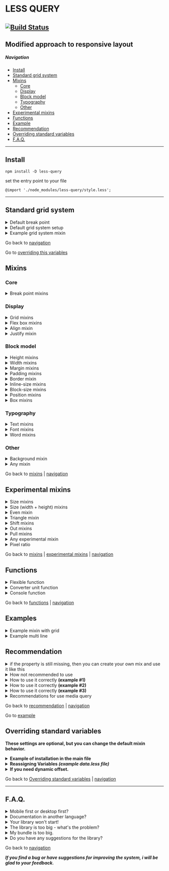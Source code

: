 # LESS QUERY
[![Build Status](https://travis-ci.com/dasx10/less-query.svg?branch=master)](https://travis-ci.com/dasx10/less-query)
----
**Modified approach to responsive layout**
----

##### Navigation
<nav id="navigation">
	<ul>
		<li>
			<a href="#install">Install</a>
		</li>
		<li>
			<a href="#standard-grid-system">Standard grid system</a>
		</li>
		<li>
			<a href="#mixins">Mixins</a>
			<ul>
				<li>
					<a href="#core">Core</a>
				</li>
				<li>
					<a href="#display">Display</a>
				</li>
				<li>
					<a href="#block-model">Block model</a>
				</li>
				<li>
					<a href="#typography">Typography</a>
				</li>
				<li>
					<a href="#other">Other</a>
				</li>
			</ul>
		</li>
		<li>
			<a href="#experimental-mixins">Experimental mixins</a>
		</li>
		<li>
			<a href="#functions">Functions</a>
		</li>
		<li>
			<a href="#examples">Example</a>
		</li>
		<li>
			<a href="#recommendation">Recommendation</a>
		</li>
		<li>
			<a href="#overriding-standard-variables">Overriding standard variables</a>
		</li>
		<li>
			<a href="#faq">F.A.Q.</a>
		</li>
	</ul>
</nav>

---
## Install
```
npm install -D less-query
```

set the entry point to your file

```
@import './node_modules/less-query/style.less';
```

---


## Standard grid system

<details id="grid-system-mixin">
	<summary>
		Default break point
	</summary>
	<table>
		<thead>
			<tr>
				<th>name</th>
				<th>width</th>
				<th>description</th>
			</tr>
		</thead>
		<tbody>
			<tr>
				<td>xt</td>
				<td>320px</td>
				<td>extra tiny</td>
			</tr>
			<tr>
				<td>ti</td>
				<td>430px</td>
				<td>tiny</td>
			</tr>
			<tr>
				<td>xs</td>
				<td>540px</td>
				<td>extra small</td>
			</tr>
			<tr>
				<td>sm</td>
				<td>720px</td>
				<td>small</td>
			</tr>
			<tr>
				<td>md</td>
				<td>960px</td>
				<td>medium</td>
			</tr>
			<tr>
				<td>lg</td>
				<td>1140px</td>
				<td>large</td>
			</tr>
			<tr>
				<td>xl</td>
				<td>1320px</td>
				<td>extra large</td>
			</tr>
			<tr>
				<td>hu</td>
				<td>1530px</td>
				<td>huge</td>
			</tr>
			<tr>
				<td>xh</td>
				<td>1680px</td>
				<td>extra huge</td>
			</tr>
		</tbody>
	</table>
</details>

<details id="grid-system-mixin">
	<summary>
		Default grid system setup
	</summary>
	<table>
		<thead>
			<tr>
				<th>name</th>
				<th>params</th>
				<th>description</th>
			</tr>
		</thead>
		<tbody>
			<tr>
				<td>columns count</td>
				<td>12</td>
				<td>number of columns in a column</td>
			</tr>
			<tr>
				<td>
					<a href="#offsets-a">offset</a>
				</td>
				<td>2em</td>
				<td>Column indents</td>
			</tr>
			<tr>
				<td>container</td>
				<td>1680px</td>
				<td>Standard container width</td>
			</tr>
		</tbody>
	</table>
</details>

<details id="example-grid-system-mixin">
	<summary>Example grid system mixin</summary>

	// input
	.grid{
		.row;
		&__col{
			.col(12, sm, 6, md, 4, lg, 3);
		}
	}

	// output
	.grid {
		margin-left: -15px;
		margin-right: -15px;
		display: flex;
		flex-flow: row wrap;
	}

	.grid__col {
		word-wrap: break-word;
		box-sizing: border-box;
		margin-left: 15px;
		margin-right: 15px;
	}

	@media (max-width: 720px) {
		.grid__col {
			width: calc(100% - 30px);
		}
	}

	@media (min-width: 720px) and (max-width: 960px) {
		.grid__col {
			width: calc(50% - 30px);
		}
	}

	@media (min-width: 960px) and (max-width: 1140px) {
		.grid__col {
			width: calc(33.333333333333336% - 30px);
		}
	}

	@media (min-width: 1140px) {
		.grid__col {
			width: calc(25% - 30px);
		}
	}
</details>

<p>Go back to <a href="#navigation">navigation</a></p>
<p>Go to <a href="#overriding-standard-variables">overriding this variables</a></p>

## Mixins

### Core
<details id="grid-system-mixin">
	<summary>
		Break point mixins
	</summary>
	<table>
		<thead>
			<tr>
				<th>mixin</th>
				<th>input</th>
				<th>system</th>
				<th>description</th>
			</tr>
		</thead>
		<tbody>
			<tr>
				<td>.row</td>
				<td>keyword</td>
				<td>grid</td>
				<td>row for columns</td>
			</tr>
			<tr>
				<td>.col</td>
				<td>number</td>
				<td>grid</td>
				<td>column</td>
			</tr>
			<tr>
				<td>.col-count</td>
				<td>number</td>
				<td>false</td>
				<td>overrides the default column count</td>
			</tr>
			<tr>
				<td>.mq</td>
				<td>mixin</td>
				<td>grid</td>
				<td>media width builder</td>
			</tr>
			<tr>
				<td>.to</td>
				<td>mixin</td>
				<td>grid</td>
				<td>media max width only</td>
			</tr>
			<tr>
				<td>.from</td>
				<td>mixin</td>
				<td>grid</td>
				<td>media min width only</td>
			</tr>
			<tr>
				<td>.mqh</td>
				<td>mixin</td>
				<td>grid</td>
				<td>media height builder</td>
			</tr>
			<tr>
				<td>.container</td>
				<td>mixin</td>
				<td>false</td>
				<td>max size (container)</td>
			</tr>
			<tr>
				<td>.wrp</td>
				<td>mixin</td>
				<td>false</td>
				<td>padding max size (container)</td>
			</tr>
		</tbody>
	</table>
	<details id="example-grid-system-mixin">
	<summary>Example grid system mixin</summary>

	// input
	.grid{
		.row;
		&__col{
			.col(12, sm, 6, md, 4, lg, 3);
		}
	}

	// output
	.grid {
		margin-left: -15px;
		margin-right: -15px;
		display: flex;
		flex-flow: row wrap;
	}

	.grid__col {
		word-wrap: break-word;
		box-sizing: border-box;
		margin-left: 15px;
		margin-right: 15px;
	}

	@media (max-width: 720px) {
		.grid__col {
			width: calc(100% - 30px);
		}
	}

	@media (min-width: 720px) and (max-width: 960px) {
		.grid__col {
			width: calc(50% - 30px);
		}
	}

	@media (min-width: 960px) and (max-width: 1140px) {
		.grid__col {
			width: calc(33.333333333333336% - 30px);
		}
	}

	@media (min-width: 1140px) {
		.grid__col {
			width: calc(25% - 30px);
		}
	}
</details>
	<details id="grid-s-mix">
	<summary>Example .mq</summary>

	.mq(xs, { .p(1px); color:red }, 1200px, .m(2px));

	/*
		@media (min-width: 540px) and (max-width: 1200px) {
			.class-grid {
				padding: 1px;
				color: red;
			}
		}

		@media (min-width: 1200px) {
			.class-grid {
				margin: 2px;
			}
		}
	*/
</details>
<hr />

</details>


### Display
<details id="grid-mixin">
	<summary>
		Grid mixins
	</summary>
	<table>
		<thead>
	<tr>
		<th>mixin</th>
		<th>short</th>
		<th>
	<a href="#standard-grid-system">grid system</a>
</th>
		<th>multi line</th>
	</tr>
</thead>
		<tbody>
			<tr>
				<td>.grid-area</td>
				<td>.ga</td>
				<td>true</td>
				<td>false</td>
			</tr>
			<tr>
				<td>.grid-auto-column</td>
				<td>.gac</td>
				<td>true</td>
				<td>false</td>
			</tr>
			<tr>
				<td>.grid-auto-row</td>
				<td>.gar</td>
				<td>true</td>
				<td>false</td>
			</tr>
			<tr>
				<td>.grid-template</td>
				<td>.gt</td>
				<td>true</td>
				<td>false</td>
			</tr>
			<tr>
				<td>.grid-template-column</td>
				<td>.gtc</td>
				<td>true</td>
				<td>false</td>
			</tr>
			<tr>
				<td>.grid-template-row</td>
				<td>.gtr</td>
				<td>true</td>
				<td>false</td>
			</tr>
			<tr>
				<td>.grid-column</td>
				<td>.gc</td>
				<td>true</td>
				<td>false</td>
			</tr>
			<tr>
				<td>.grid-column-gap</td>
				<td>.gcg</td>
				<td>true</td>
				<td>false</td>
			</tr>
			<tr>
				<td>.grid-column-start</td>
				<td>.gcs</td>
				<td>true</td>
				<td>false</td>
			</tr>
			<tr>
				<td>.grid-column-end</td>
				<td>.gce</td>
				<td>true</td>
				<td>false</td>
			</tr>
			<tr>
				<td>.grid-row</td>
				<td>.gr</td>
				<td>true</td>
				<td>false</td>
			</tr>
			<tr>
				<td>.grid-row-gap</td>
				<td>.grg</td>
				<td>true</td>
				<td>false</td>
			</tr>
			<tr>
				<td>.grid-row-start</td>
				<td>.grs</td>
				<td>true</td>
				<td>false</td>
			</tr>
			<tr>
				<td>.grid-row-end</td>
				<td>.gre</td>
				<td>true</td>
				<td>false</td>
			</tr>
			<tr>
				<td>.grid-gap</td>
				<td>.gg</td>
				<td>true</td>
				<td>false</td>
			</tr>
		</tbody>
	</table>
</details>

<details id="flex-mixin">
	<summary>
		Flex box mixins
	</summary>
	<table>
		<thead>
	<tr>
		<th>mixin</th>
		<th>short</th>
		<th>
	<a href="#standard-grid-system">grid system</a>
</th>
		<th>multi line</th>
	</tr>
</thead>
		<tbody>
			<tr>
				<td>.flex</td>
				<td>.fx</td>
				<td>true</td>
				<td>false</td>
			</tr>
			<tr>
				<td>.flex-basis</td>
				<td>.fxb</td>
				<td>true</td>
				<td>false</td>
			</tr>
			<tr>
				<td>.flex-direction</td>
				<td>.fxd</td>
				<td>true</td>
				<td>false</td>
			</tr>
			<tr>
				<td>.flex-flow</td>
				<td>.fxf</td>
				<td>true</td>
				<td>false</td>
			</tr>
			<tr>
				<td>.flex-grow</td>
				<td>.fxg</td>
				<td>true</td>
				<td>false</td>
			</tr>
			<tr>
				<td>.flex-shrink</td>
				<td>.fxs</td>
				<td>true</td>
				<td>false</td>
			</tr>
			<tr>
				<td>.flex-wrap</td>
				<td>.fxw</td>
				<td>true</td>
				<td>false</td>
			</tr>
		</tbody>
	</table>
</details>


<details id="align-mixin">
	<summary>
		Align mixin
	</summary>
	<table>
		<thead>
	<tr>
		<th>mixin</th>
		<th>short</th>
		<th>
	<a href="#standard-grid-system">grid system</a>
</th>
		<th>multi line</th>
	</tr>
</thead>
		<tbody>
			<tr>
				<td>.align-content</td>
				<td>.ac</td>
				<td>true</td>
				<td>false</td>
			</tr>
			<tr>
				<td>.align-items</td>
				<td>.ai</td>
				<td>true</td>
				<td>false</td>
			</tr>
			<tr>
				<td>.align-self</td>
				<td>.as</td>
				<td>true</td>
				<td>false</td>
			</tr>
		</tbody>
	</table>
</details>

<details id="justify-mixin">
	<summary>
		Justify mixin
	</summary>
	<table>
		<thead>
	<tr>
		<th>mixin</th>
		<th>short</th>
		<th>
	<a href="#standard-grid-system">grid system</a>
</th>
		<th>multi line</th>
	</tr>
</thead>
		<tbody>
			<tr>
				<td>.justify-content</td>
				<td>.jc</td>
				<td>true</td>
				<td>false</td>
			</tr>
			<tr>
				<td>.justify-items</td>
				<td>.ji</td>
				<td>true</td>
				<td>false</td>
			</tr>
			<tr>
				<td>.justify-self</td>
				<td>.js</td>
				<td>true</td>
				<td>false</td>
			</tr>
		</tbody>
	</table>
</details>


### Block model
<details id="height-mixin">
	<summary>
		Height mixins
	</summary>
	<table>
		<thead>
	<tr>
		<th>mixin</th>
		<th>short</th>
		<th>
	<a href="#standard-grid-system">grid system</a>
</th>
		<th>multi line</th>
	</tr>
</thead>
		<tbody>
			<tr>
				<td>.height</td>
				<td>.h</td>
				<td>true</td>
				<td>false</td>
			</tr>
			<tr>
				<td>.min-height</td>
				<td>.mih</td>
				<td>true</td>
				<td>false</td>
			</tr>
			<tr>
				<td>.max-height</td>
				<td>.mh</td>
				<td>true</td>
				<td>false</td>
			</tr>
			<tr>
				<td>.minmax-height</td>
				<td>.mmh</td>
				<td>true</td>
				<td>true</td>
			</tr>
		</tbody>
	</table>
</details>

<details id="width-mixin">
	<summary>
		Width mixins
	</summary>
	<table>
		<thead>
	<tr>
		<th>mixin</th>
		<th>short</th>
		<th>
	<a href="#standard-grid-system">grid system</a>
</th>
		<th>multi line</th>
	</tr>
</thead>
		<tbody>
			<tr>
				<td>.width</td>
				<td>.w</td>
				<td>true</td>
				<td>false</td>
			</tr>
			<tr>
				<td>.min-width</td>
				<td>.miw</td>
				<td>true</td>
				<td>false</td>
			</tr>
			<tr>
				<td>.max-width</td>
				<td>.mw</td>
				<td>true</td>
				<td>false</td>
			</tr>
			<tr>
				<td>.minmax-width</td>
				<td>.mmw</td>
				<td>true</td>
				<td>true</td>
			</tr>
		</tbody>
	</table>
</details>

<details id="margin-mixin">
	<summary>
		Margin mixins
	</summary>
	<table>
		<thead>
	<tr>
		<th>mixin</th>
		<th>short</th>
		<th>
	<a href="#standard-grid-system">grid system</a>
</th>
		<th>multi line</th>
	</tr>
</thead>
		<tbody>
			<tr>
				<td>.margin</td>
				<td>.m</td>
				<td>true</td>
				<td>false</td>
			</tr>
			<tr>
				<td>.margin-top</td>
				<td>.mt</td>
				<td>true</td>
				<td>false</td>
			</tr>
			<tr>
				<td>.margin-right</td>
				<td>.mr</td>
				<td>true</td>
				<td>false</td>
			</tr>
			<tr>
				<td>.margin-bottom</td>
				<td>.mb</td>
				<td>true</td>
				<td>false</td>
			</tr>
			<tr>
				<td>.margin-left</td>
				<td>.ml</td>
				<td>true</td>
				<td>false</td>
			</tr>
			<tr>
				<td>.margin-y</td>
				<td>.my</td>
				<td>true</td>
				<td>true</td>
			</tr>
			<tr>
				<td>.margin-x</td>
				<td>.mx</td>
				<td>true</td>
				<td>true</td>
			</tr>
			<tr>
				<td>.margin-y-right</td>
				<td>.myr</td>
				<td>true</td>
				<td>true</td>
			</tr>
			<tr>
				<td>.margin-y-left</td>
				<td>.myl</td>
				<td>true</td>
				<td>true</td>
			</tr>
			<tr>
				<td>.margin-top-x</td>
				<td>.mxt</td>
				<td>true</td>
				<td>true</td>
			</tr>
			<tr>
				<td>.margin-bottom-x</td>
				<td>.mxb</td>
				<td>true</td>
				<td>true</td>
			</tr>
			<tr>
				<td>.margin-inline</td>
				<td>.m-il</td>
				<td>true</td>
				<td>false</td>
			</tr>
			<tr>
				<td>.margin-inline-start</td>
				<td>.m-ils</td>
				<td>true</td>
				<td>false</td>
			</tr>
			<tr>
				<td>.margin-inline-end</td>
				<td>.m-ile</td>
				<td>true</td>
				<td>false</td>
			</tr>
			<tr>
				<td>.margin-block</td>
				<td>.m-bl</td>
				<td>true</td>
				<td>false</td>
			</tr>
			<tr>
				<td>.margin-block-start</td>
				<td>.m-bls</td>
				<td>true</td>
				<td>false</td>
			</tr>
			<tr>
				<td>.margin-block-end</td>
				<td>.m-ble</td>
				<td>true</td>
				<td>false</td>
			</tr>
		</tbody>
	</table>
	<details>
	<summary>Example margin mixins</summary>

	.m(1rem 2rem);  // margin: 1rem 2rem;
	.mt(10px); 		// margin-top: 10px;
	.mb(10px); 		// margin-bottom: 10px;
	.ml(10px); 		// margin-left: 10px;
	.mr(10px); 		// margin-right: 10px;

	.my(5px); 		// margin-top: 5px; margin-bottom: 5px;
	.mx(5px); 		// margin-right: 5px; margin-left: 5px;
</details>
<hr />

</details>

<details id="padding-mixin">
	<summary>
		Padding mixins
	</summary>
	<table>
		<thead>
	<tr>
		<th>mixin</th>
		<th>short</th>
		<th>
	<a href="#standard-grid-system">grid system</a>
</th>
		<th>multi line</th>
	</tr>
</thead>
		<tbody>
			<tr>
				<td>.padding</td>
				<td>.p</td>
				<td>true</td>
				<td>false</td>
			</tr>
			<tr>
				<td>.padding-top</td>
				<td>.pt</td>
				<td>true</td>
				<td>false</td>
			</tr>
			<tr>
				<td>.padding-right</td>
				<td>.pr</td>
				<td>true</td>
				<td>false</td>
			</tr>
			<tr>
				<td>.padding-bottom</td>
				<td>.pb</td>
				<td>true</td>
				<td>false</td>
			</tr>
			<tr>
				<td>.padding-left</td>
				<td>.pl</td>
				<td>true</td>
				<td>false</td>
			</tr>
			<tr>
				<td>.padding-y</td>
				<td>.py</td>
				<td>true</td>
				<td>true</td>
			</tr>
			<tr>
				<td>.padding-x</td>
				<td>.px</td>
				<td>true</td>
				<td>true</td>
			</tr>
			<tr>
				<td>.padding-y-right</td>
				<td>.pyr</td>
				<td>true</td>
				<td>true</td>
			</tr>
			<tr>
				<td>.padding-y-left</td>
				<td>.pyl</td>
				<td>true</td>
				<td>true</td>
			</tr>
			<tr>
				<td>.padding-top-x</td>
				<td>.pxt</td>
				<td>true</td>
				<td>true</td>
			</tr>
			<tr>
				<td>.padding-bottom-x</td>
				<td>.pxb</td>
				<td>true</td>
				<td>true</td>
			</tr>
			<tr>
				<td>.padding-inline</td>
				<td>.p-il</td>
				<td>true</td>
				<td>false</td>
			</tr>
			<tr>
				<td>.padding-inline-start</td>
				<td>.p-ils</td>
				<td>true</td>
				<td>false</td>
			</tr>
			<tr>
				<td>.padding-inline-end</td>
				<td>.p-ile</td>
				<td>true</td>
				<td>false</td>
			</tr>
			<tr>
				<td>.padding-block</td>
				<td>.p-bl</td>
				<td>true</td>
				<td>false</td>
			</tr>
			<tr>
				<td>.padding-block-start</td>
				<td>.p-bls</td>
				<td>true</td>
				<td>false</td>
			</tr>
			<tr>
				<td>.padding-block-end</td>
				<td>.p-ble</td>
				<td>true</td>
				<td>false</td>
			</tr>
		</tbody>
	</table>
	<details>
	<summary>Example padding mixins</summary>

	.p(1rem 2rem);  // padding: 1rem 2rem;
	.pt(10px); 		// padding-top: 10px;
	.pb(10px); 		// padding-bottom: 10px;
	.pl(10px); 		// padding-left: 10px;
	.pr(10px); 		// padding-right: 10px;

	.py(5px); 		// padding-top: 5px; padding-bottom: 5px;
	.px(5px); 		// padding-right: 5px; padding-left: 5px;
</details>
<hr />

</details>

<details id="border-mixin">
	<summary>
		Border mixin
	</summary>
	<table>
		<thead>
	<tr>
		<th>mixin</th>
		<th>short</th>
		<th>
	<a href="#standard-grid-system">grid system</a>
</th>
		<th>multi line</th>
	</tr>
</thead>
		<tbody>
			<tr>
				<td>.border</td>
				<td>.bd</td>
				<td>true</td>
				<td>false</td>
			</tr>
			<tr>
				<td>.border-style</td>
				<td>.bds</td>
				<td>true</td>
				<td>false</td>
			</tr>
			<tr>
				<td>.border-color</td>
				<td>.bdc</td>
				<td>true</td>
				<td>false</td>
			</tr>
			<tr>
				<td>.border-radius</td>
				<td>.bd-rs</td>
				<td>true</td>
				<td>false</td>
			</tr>
		</tbody>
	</table>
</details>

<details id="inline-size-mixin">
	<summary>
		Inline-size mixins
	</summary>
	<table>
		<thead>
	<tr>
		<th>mixin</th>
		<th>short</th>
		<th>
	<a href="#standard-grid-system">grid system</a>
</th>
		<th>multi line</th>
	</tr>
</thead>
		<tbody>
			<tr>
				<td>.inline-size</td>
				<td>.il-sz</td>
				<td>true</td>
				<td>false</td>
			</tr>
			<tr>
				<td>.min-inline-size</td>
				<td>.miil-sz</td>
				<td>true</td>
				<td>false</td>
			</tr>
			<tr>
				<td>.max-inline-size</td>
				<td>.mil-sz</td>
				<td>true</td>
				<td>false</td>
			</tr>
			<tr>
				<td>.minmax-inline-size</td>
				<td>.mmil-sz</td>
				<td>true</td>
				<td>true</td>
			</tr>
		</tbody>
	</table>
</details>

<details id="block-size-mixin">
	<summary>
		Block-size mixins
	</summary>
	<table>
		<thead>
	<tr>
		<th>mixin</th>
		<th>short</th>
		<th>
	<a href="#standard-grid-system">grid system</a>
</th>
		<th>multi line</th>
	</tr>
</thead>
		<tbody>
			<tr>
				<td>.block-size</td>
				<td>.bl-sz</td>
				<td>true</td>
				<td>false</td>
			</tr>
			<tr>
				<td>.min-block-size</td>
				<td>.mibl-sz</td>
				<td>true</td>
				<td>false</td>
			</tr>
			<tr>
				<td>.max-block-size</td>
				<td>.mbl-sz</td>
				<td>true</td>
				<td>false</td>
			</tr>
			<tr>
				<td>.minmax-block-size</td>
				<td>.mmbl-sz</td>
				<td>true</td>
				<td>true</td>
			</tr>
		</tbody>
	</table>
</details>

<details id="position-mixin">
	<summary>
		Position mixins
	</summary>
	<table>
		<thead>
	<tr>
		<th>mixin</th>
		<th>short</th>
		<th>
	<a href="#standard-grid-system">grid system</a>
</th>
		<th>multi line</th>
	</tr>
</thead>
		<tbody>
			<tr>
				<td>.a</td>
				<td>.a</td>
				<td>true</td>
				<td>true</td>
				<td>All position</td>
			</tr>
			<tr>
				<td>.top</td>
				<td>.t</td>
				<td>true</td>
				<td>false</td>
				<td></td>
			</tr>
			<tr>
				<td>.right</td>
				<td>.r</td>
				<td>true</td>
				<td>false</td>
				<td></td>
			</tr>
			<tr>
				<td>.bottom</td>
				<td>.b</td>
				<td>true</td>
				<td>false</td>
				<td></td>
			</tr>
			<tr>
				<td>.left</td>
				<td>.l</td>
				<td>true</td>
				<td>false</td>
				<td></td>
			</tr>
			<tr>
				<td>.y</td>
				<td>.y</td>
				<td>true</td>
				<td>true</td>
				<td>top + bottom</td>
			</tr>
			<tr>
				<td>.x</td>
				<td>.x</td>
				<td>true</td>
				<td>true</td>
				<td>right + left</td>
			</tr>
			<tr>
				<td>.inset</td>
				<td>.is</td>
				<td>true</td>
				<td>false</td>
				<td></td>
			</tr>
			<tr>
				<td>.inset-block</td>
				<td>.isbl</td>
				<td>true</td>
				<td>false</td>
				<td></td>
			</tr>			<tr>
				<td>.inset-block-start</td>
				<td>.isbls</td>
				<td>true</td>
				<td>false</td>
				<td></td>
			</tr>			<tr>
				<td>.inset-block-end</td>
				<td>.isble</td>
				<td>true</td>
				<td>false</td>
				<td></td>
			</tr>
			<tr>
				<td>.inset-inline</td>
				<td>.isil</td>
				<td>true</td>
				<td>false</td>
				<td></td>
			</tr>			<tr>
				<td>.inset-inline-start</td>
				<td>.isils</td>
				<td>true</td>
				<td>false</td>
				<td></td>
			</tr>			<tr>
				<td>.inset-inline-end</td>
				<td>.isile</td>
				<td>true</td>
				<td>false</td>
				<td></td>
			</tr>
		</tbody>
	</table>
</details>

<details id="box-mixin">
	<summary>
		Box mixins
	</summary>
	<table>
		<thead>
	<tr>
		<th>mixin</th>
		<th>short</th>
		<th>
	<a href="#standard-grid-system">grid system</a>
</th>
		<th>multi line</th>
	</tr>
</thead>
		<tbody>
			<tr>
				<td>.box-shadow</td>
				<td>.bsh</td>
				<td>true</td>
				<td>false</td>
			</tr>
			<tr>
				<td>.box-sizing</td>
				<td>.bz</td>
				<td>true</td>
				<td>false</td>
			</tr>
		</tbody>
	</table>
</details>


### Typography
<details id="text-mixin">
	<summary>
		Text mixins
	</summary>
	<table>
		<thead>
	<tr>
		<th>mixin</th>
		<th>short</th>
		<th>
	<a href="#standard-grid-system">grid system</a>
</th>
		<th>multi line</th>
	</tr>
</thead>
		<tbody>
			<tr>
				<td>.text-align</td>
				<td>.ta</td>
				<td>true</td>
				<td>false</td>
			</tr>
			<tr>
				<td>.text-decoration</td>
				<td>.td</td>
				<td>true</td>
				<td>false</td>
			</tr>
			<tr>
				<td>.text-indent</td>
				<td>.ti</td>
				<td>true</td>
				<td>false</td>
			</tr>
			<tr>
				<td>.text-shadow</td>
				<td>.ts</td>
				<td>true</td>
				<td>false</td>
			</tr>
			<tr>
				<td>.text-transform</td>
				<td>.tt</td>
				<td>true</td>
				<td>false</td>
			</tr>
			<tr>
				<td>.text-overflow</td>
				<td>.tv</td>
				<td>true</td>
				<td>false</td>
			</tr>
		</tbody>
	</table>
</details>

<details id="font-mixin">
	<summary>
		Font mixins
	</summary>
	<table>
		<thead>
	<tr>
		<th>mixin</th>
		<th>short</th>
		<th>
	<a href="#standard-grid-system">grid system</a>
</th>
		<th>multi line</th>
	</tr>
</thead>
		<tbody>
			<tr>
				<td>.font</td>
				<td>.f</td>
				<td>true</td>
				<td>false</td>
			</tr>
			<tr>
				<td>.font-style</td>
				<td>.fs</td>
				<td>true</td>
				<td>false</td>
			</tr>
			<tr>
				<td>.font-size</td>
				<td>.fz</td>
				<td>true</td>
				<td>false</td>
			</tr>
			<tr>
				<td>.font-weight</td>
				<td>.f</td>
				<td>true</td>
				<td>false</td>
			</tr>
			<tr>
				<td>.font-family</td>
				<td>.ff</td>
				<td>true</td>
				<td>false</td>
			</tr>
		</tbody>
	</table>
</details>

<details id="word-mixin">
	<summary>
		Word mixins
	</summary>
	<table>
		<thead>
	<tr>
		<th>mixin</th>
		<th>short</th>
		<th>
	<a href="#standard-grid-system">grid system</a>
</th>
		<th>multi line</th>
	</tr>
</thead>
		<tbody>
			<tr>
				<td>.word-break</td>
				<td>.wb</td>
				<td>true</td>
				<td>false</td>
			</tr>
			<tr>
				<td>.word-spacing</td>
				<td>.ws</td>
				<td>true</td>
				<td>false</td>
			</tr>
			<tr>
				<td>.word-wrap</td>
				<td>.ww</td>
				<td>true</td>
				<td>false</td>
			</tr>
		</tbody>
	</table>
</details>


### Other
<details id="background-mixin">
	<summary>
		Background mixin
	</summary>
	<table>
		<thead>
	<tr>
		<th>mixin</th>
		<th>short</th>
		<th>
	<a href="#standard-grid-system">grid system</a>
</th>
		<th>multi line</th>
	</tr>
</thead>
		<tbody>
			<tr>
				<td>.background</td>
				<td>.bg</td>
				<td>true</td>
				<td>false</td>
			</tr>
			<tr>
				<td>.background-attachment</td>
				<td>.bga</td>
				<td>true</td>
				<td>false</td>
			</tr>
			<tr>
				<td>.background-clip</td>
				<td>.bgcl</td>
				<td>true</td>
				<td>false</td>
			</tr>
			<tr>
				<td>.background-color</td>
				<td>.bgc</td>
				<td>true</td>
				<td>false</td>
			</tr>
			<tr>
				<td>.background-image</td>
				<td>.bgi</td>
				<td>true</td>
				<td>false</td>
			</tr>
			<tr>
				<td>.background-origin</td>
				<td>.bgo</td>
				<td>true</td>
				<td>false</td>
			</tr>
			<tr>
				<td>.background-position</td>
				<td>.bgp</td>
				<td>true</td>
				<td>false</td>
			</tr>
			<tr>
				<td>.background-repeat</td>
				<td>.bgr</td>
				<td>true</td>
				<td>false</td>
			</tr>
			<tr>
				<td>.background-size</td>
				<td>.bgz</td>
				<td>true</td>
				<td>false</td>
			</tr>
		</tbody>
	</table>
</details>

<details id="any-mixin">
	<summary>
		Any mixin
	</summary>
	<table>
		<thead>
	<tr>
		<th>mixin</th>
		<th>short</th>
		<th>
	<a href="#standard-grid-system">grid system</a>
</th>
		<th>multi line</th>
	</tr>
</thead>
		<tbody>
			<tr>
				<td>.line-height</td>
				<td>.lh</td>
				<td>true</td>
				<td>false</td>
			</tr>
			<tr>
				<td>.order</td>
				<td>.od</td>
				<td>true</td>
				<td>false</td>
			</tr>
			<tr>
				<td>.letter-spacing</td>
				<td>.ls</td>
				<td>true</td>
				<td>false</td>
			</tr>
			<tr>
				<td>.display</td>
				<td>.d</td>
				<td>true</td>
				<td>false</td>
			</tr>
			<tr>
				<td>.resize</td>
				<td>.rz</td>
				<td>true</td>
				<td>false</td>
			</tr>
			<tr>
				<td>.position</td>
				<td>.pos</td>
				<td>true</td>
				<td>false</td>
			</tr>
			<tr>
				<td>.vertical-align</td>
				<td>.va</td>
				<td>true</td>
				<td>false</td>
			</tr>
			<tr>
				<td>.clip</td>
				<td>.cp</td>
				<td>true</td>
				<td>false</td>
			</tr>
		</tbody>
	</table>
</details>


Go back to <a href="#mixins">mixins</a> | <a href="#navigation">navigation</a>

## Experimental mixins

<details id="size-mixin">
	<summary title="height + width">
		Size mixins
	</summary>
	<p>block-size + inline-size</p>
	<table>
		<thead>
			<tr>
				<th>mixin</th>
				<th>short</th>
				<th>grid system</th>
				<th>multi line</th>
			</tr>
		</thead>
		<tbody>
			<tr>
				<td>.size</td>
				<td>.sz</td>
				<td>true</td>
				<td>true</td>
			</tr>
			<tr>
				<td>.min-size</td>
				<td>.misz</td>
				<td>true</td>
				<td>true</td>
			</tr>
			<tr>
				<td>.max-size</td>
				<td>.msz</td>
				<td>true</td>
				<td>true</td>
			</tr>
			<tr>
				<td>.minmax-size</td>
				<td>.mmsz</td>
				<td>true</td>
				<td>true</td>
			</tr>
		</tbody>
	</table>
</details>

<details id="box-mixin">
	<summary title="height + width">
		Size (width + height) mixins
	</summary>
	<p>Height + width</p>
	<table>
		<thead>
			<tr>
				<th>mixin</th>
				<th>short</th>
				<th>grid system</th>
				<th>multi line</th>
			</tr>
		</thead>
		<tbody>
			<tr>
				<td>.box</td>
				<td>.bx</td>
				<td>true</td>
				<td>true</td>
			</tr>
			<tr>
				<td>.min-box</td>
				<td>.mibx</td>
				<td>true</td>
				<td>true</td>
			</tr>
			<tr>
				<td>.max-box</td>
				<td>.mbx</td>
				<td>true</td>
				<td>true</td>
			</tr>
			<tr>
				<td>.minmax-box</td>
				<td>.mmbx</td>
				<td>true</td>
				<td>true</td>
			</tr>
		</tbody>
	</table>
</details>

<details id="even-mixin">
	<summary title="Align + justify">
		Even mixin
	</summary>
	<p>Align + justify</p>
	<table>
		<thead>
			<tr>
				<th>mixin</th>
				<th>short</th>
				<th>grid system</th>
				<th>multi line</th>
			</tr>
		</thead>
		<tbody>
			<tr>
				<td>.even-content</td>
				<td>.ec</td>
				<td>true</td>
				<td>true</td>
			</tr>
			<tr>
				<td>.even-items</td>
				<td>.ei</td>
				<td>true</td>
				<td>true</td>
			</tr>
			<tr>
				<td>.even-self</td>
				<td>.es</td>
				<td>true</td>
				<td>true</td>
			</tr>
		</tbody>
	</table>
</details>

<details id="triangle-mixin">
	<summary>
		Triangle mixin
	</summary>
	<table>
		<thead>
			<tr>
				<th>mixin</th>
				<th>input</th>
				<th>grid system</th>
				<th>Multi line</th>
			</tr>
		</thead>
		<tbody>
			<tr>
				<td>.triangle-t</td>
				<td>number</td>
				<td>false</td>
				<td>false</td>
			</tr>
			<tr>
				<td>.triangle-r</td>
				<td>number</td>
				<td>false</td>
				<td>false</td>
			</tr>
			<tr>
				<td>.triangle-b</td>
				<td>number</td>
				<td>false</td>
				<td>false</td>
			</tr>
			<tr>
				<td>.triangle-l</td>
				<td>number</td>
				<td>false</td>
				<td>false</td>
			</tr>
			<tr>
				<td>.triangle-rt</td>
				<td>number</td>
				<td>false</td>
				<td>false</td>
			</tr>
			<tr>
				<td>.triangle-rb</td>
				<td>number</td>
				<td>false</td>
				<td>false</td>
			</tr>
		</tbody>
	</table>
</details>

<details id="shift-mixin">
	<summary title="margin + padding">
		Shift mixins
	</summary>
	<p>margin + padding</p>
	<table>
		<thead>
			<tr>
				<th>mixin</th>
				<th>grid system</th>
				<th>multi line</th>
			</tr>
		</thead>
		<tbody>
			<tr>
				<td>.shift</td>
				<td>true</td>
				<td>false</td>
			</tr>
			<tr>
				<td>.shift-t</td>
				<td>true</td>
				<td>false</td>
			</tr>
			<tr>
				<td>.shift-r</td>
				<td>true</td>
				<td>false</td>
			</tr>
			<tr>
				<td>.shift-b</td>
				<td>true</td>
				<td>false</td>
			</tr>
			<tr>
				<td>.shift-l</td>
				<td>true</td>
				<td>false</td>
			</tr>
			<tr>
				<td>.shift-y</td>
				<td>true</td>
				<td>true</td>
			</tr>
			<tr>
				<td>.shift-x</td>
				<td>true</td>
				<td>true</td>
			</tr>
		</tbody>
	</table>
</details>

<details id="out-mixin">
	<summary title="-margin +padding">
		Out mixins
	</summary>
	<p>-margin +padding</p>
	<table>
		<thead>
			<tr>
				<th>mixin</th>
				<th>grid system</th>
				<th>multi line</th>
			</tr>
		</thead>
		<tbody>
			<tr>
				<td>.out</td>
				<td>true</td>
				<td>false</td>
			</tr>
			<tr>
				<td>.out-t</td>
				<td>true</td>
				<td>false</td>
			</tr>
			<tr>
				<td>.out-r</td>
				<td>true</td>
				<td>false</td>
			</tr>
			<tr>
				<td>.out-b</td>
				<td>true</td>
				<td>false</td>
			</tr>
			<tr>
				<td>.out-l</td>
				<td>true</td>
				<td>false</td>
			</tr>
			<tr>
				<td>.out-y</td>
				<td>true</td>
				<td>true</td>
			</tr>
			<tr>
				<td>.out-x</td>
				<td>true</td>
				<td>true</td>
			</tr>
		</tbody>
	</table>
</details>

<details id="pull-mixin">
	<summary title="-margin +padding">
		Pull mixins
	</summary>
	<p>-margin +padding</p>
	<table>
		<thead>
			<tr>
				<th>mixin</th>
				<th>grid system</th>
				<th>multi line</th>
			</tr>
		</thead>
		<tbody>
			<tr>
				<td>.pull</td>
				<td>true</td>
				<td>false</td>
			</tr>
			<tr>
				<td>.pull-t</td>
				<td>true</td>
				<td>false</td>
			</tr>
			<tr>
				<td>.pull-r</td>
				<td>true</td>
				<td>false</td>
			</tr>
			<tr>
				<td>.pull-b</td>
				<td>true</td>
				<td>false</td>
			</tr>
			<tr>
				<td>.pull-l</td>
				<td>true</td>
				<td>false</td>
			</tr>
			<tr>
				<td>.pull-y</td>
				<td>true</td>
				<td>true</td>
			</tr>
			<tr>
				<td>.pull-x</td>
				<td>true</td>
				<td>true</td>
			</tr>
		</tbody>
	</table>
</details>

<details>
	<summary>
		Any experimental mixin
	</summary>
	<table>
		<thead>
			<tr>
				<th>mixin</th>
				<th>grid system</th>
				<th>multi line</th>
				<th>description</th>
			</tr>
		</thead>
		<tbody>
			<tr>
				<td>.reset</td>
				<td>false</td>
				<td>false</td>
				<td>normalize</td>
			</tr>
			<tr>
				<td>.round</td>
				<td>false</td>
				<td>false</td>
				<td>border-radius: 50%;</td>
			</tr>
			<tr>
				<td>.circle</td>
				<td>false</td>
				<td>false</td>
				<td>circle</td>
			</tr>
		</tbody>
	</table>
</details>

<details id="pxrt">
	<summary>
		Pixel ratio
	</summary>
	<p>Mixin: .pxrt()</p>
	<p>Params: pixel ration (number) or mixin</p>

	.pxrt(
		1, { background-image:url('1.webp') },
		2, { background-image:url('2.webp') },
		3, { background-image:url('3.webp') }
	);
	// 1x upload only 1.webp
	// retina 2x upload only 2.webp
	// retina 3x upload only 3.webp
</details>



Go back to <a href="#mixins"> mixins</a> | <a href="#experimental-mixins">experimental mixins</a> | <a href="#navigation">navigation</a>

## Functions

<details id="flexible-function">
	<summary>
		Flexible function
	</summary>
	<table>
		<thead>
			<tr>
				<th>name</th>
				<th>first param *</th>
				<th>second param *</th>
				<th>next params</th>
				<th>description</th>
			</tr>
		</thead>
		<tbody>
			<tr>
				<td>fw</td>
				<td>min size</td>
				<td>max size</td>
				<td>min-width, max-width</td>
				<td>adapts to width</td>
			</tr>
			<tr>
				<td>fh</td>
				<td>min size</td>
				<td>max size</td>
				<td>min-height, max-height</td>
				<td>adapts to height</td>
			</tr>
			<tr>
				<td>fmin</td>
				<td>min size</td>
				<td>max size</td>
				<td>min-size, max-size</td>
				<td>adapts to min height or width desktop size</td>
			</tr>
			<tr>
				<td>fmax</td>
				<td>min size</td>
				<td>max size</td>
				<td>min-size, max-size</td>
				<td>adapts to max height or width desktop size</td>
			</tr>
			<tr>
				<td>fd</td>
				<td>min size</td>
				<td>max size</td>
				<td>min-width, min-height, max-width, max-height</td>
				<td>adapts to desktop size</td>
			</tr>
		</tbody>
	</table>
	<details>
	<summary>Example</summary>

	// flexible font
	.fz(fw(12px, 20px)); // -> font-size: calc(10.4px + 0.5vw);
</details>
	<details>
	<summary>
		Default params (next params)
	</summary>
	<table>
		<thead>
			<tr>
				<th>name</th>
				<th>value</th>
			</tr>
		</thead>
		<tbody>
			<tr>
				<td>min-height</td>
				<td>240px</td>
			</tr>
			<tr>
				<td>min-width</td>
				<td>320px</td>
			</tr>
			<tr>
				<td>max-height</td>
				<td>1080px</td>
			</tr>
			<tr>
				<td>max-width</td>
				<td>1920px</td>
			</tr>
			<tr>
				<td>min-size</td>
				<td>320px</td>
			</tr>
			<tr>
				<td>max-size</td>
				<td>1920px</td>
			</tr>
		</tbody>
	</table>
</details>
	<hr />
</details>
<details id="converter-function">
	<summary>
		Converter unit function
	</summary>
	<table>
		<thead>
			<tr>
				<th>name</th>
				<th>first param *</th>
				<th>second param</th>
				<th>description</th>
			</tr>
		</thead>
		<tbody>
			<tr>
				<td>toEm</td>
				<td>number params</td>
				<td>the default font-size of this block</td>
				<td>convert pixel to em (If the font-size is already set for the block. The second parameter is optional. Not applicable if the font-size in the block is set in ЕМ) (If you did not specify the parameter and the parameter was not found. The font value for root will be taken)</td>
			</tr>
			<tr>
				<td>toRem</td>
				<td>number params</td>
				<td>default :root or html font-size</td>
				<td>convert pixel to rem (unless you specify 2 parameter. The function will try to find it automatically. if the value cannot be found, the default value is 16px)</td>
			</tr>
			<tr>
				<td>toP</td>
				<td>px unit</td>
				<td>default width layout</td>
				<td>convert pixel to %</td>
			</tr>
			<tr>
				<td>toW</td>
				<td>px unit</td>
				<td>default width layout</td>
				<td>convert pixel to vw</td>
			</tr>
			<tr>
				<td>toH</td>
				<td>px unit</td>
				<td>default width layout</td>
				<td>convert pixel to vh</td>
			</tr>
			<tr>
				<td>toM</td>
				<td>px unit</td>
				<td>default width layout</td>
				<td>convert pixel to vmax</td>
			</tr>
			<tr>
				<td>toMi</td>
				<td>px unit</td>
				<td>default width layout</td>
				<td>convert pixel to vmin</td>
			</tr>
			<tr>
				<td>toPx</td>
				<td>any number unit</td>
				<td>default width layout</td>
				<td>convert unit to px</td>
			</tr>
		</tbody>
	</table>
	<details>
	<summary>
		Example
	</summary>

	toEm(16); 		   // 1em;
	toPx(10%, 1920px);  // 192px;
	toP(20px, 1920px); // 1.0416666666666665%;

	.pt(toEm(16)); 	   // padding-top: 1em;
</details>
	<hr />
</details>

<details id="console-function">
	<summary>
		Console function
	</summary>
	<table>
		<thead>
			<tr>
				<th>name</th>
				<th>input or type</th>
				<th>description</th>
			</tr>
		</thead>
		<tbody>
			<tr>
				<td>console-log</td>
				<td>varaiable | unit | params | string ...</td>
				<td>output from console</td>
			</tr>
			<tr>
				<td>console-dir</td>
				<td>varaiable | unit | params | string ...</td>
				<td>output from console full information</td>
			</tr>
			<tr>
				<td>console-error</td>
				<td>varaiable | unit | params | string ...</td>
				<td>output from console (red output)</td>
			</tr>
		</tbody>
	</table>
</details>


Go back to <a href="#functions">functions</a> | <a href="#navigation">navigation</a>

## Examples

<details>
	<summary>Example mixin with grid</summary>

	// input
	.class{
		.px(1px, xs, 2px, sm, 3px);
	}

	// output
	@media (min-width: 45em) {
		.class {
			padding-left: 3px;
			padding-right: 3px;
		}
	}

	@media (max-width: 33.75em) {
		.class {
			padding-left: 1px;
			padding-right: 1px;
		}
	}

	@media (min-width: 33.75em) and (max-width: 45em) {
		.class {
			padding-left: 2px;
			padding-right: 2px;
		}
	}
</details>

<details>
	<summary>Example multi line</summary>

	// input
	.shift {
		.mx(1px 2px);
		.my(10px 5px, sm, 8px);
	}

	// output
	.shift {
		margin-right: 1px;
		margin-left: 2px;
	}

	@media (min-width: 45em) {
		.shift {
			margin-top: 8px;
			margin-bottom: 8px;
		}
	}

	@media (max-width: 45em) {
		.shift {
			margin-top: 10px;
			margin-bottom: 5px;
		}
	}
</details>


## Recommendation

<details>
	<summary>if the property is still missing, then you can create your own mix and use it like this</summary>

	.myMix(@params){
		.c(lighten(@params));
		.bgc(darken(@params));
	}

	.mq(
		sm,     .myMix(darkred),
		1280px, .myMix(#000)
	);
</details>

<details>
	<summary>How not recommended to use</summary>

	.mq(
		{.px(xs, 10px, sm, 20px);},
		md,
		{.my(sm, 5px, md, 12px, lg, auto);}
	)
</details>

<details>
	<summary>How to use it correctly <strong>(example #1)</strong></summary>

	.px(xs, 10px, sm, 20px);
	.my(sm, 5px, md, 12px, lg, auto);
</details>

<details>
	<summary>How to use it correctly <strong>(example #2)</strong></summary>

	.mq(
		xs, .px(10px),
		sm, .px(20px)
	);

	.mq(
		sm, .my(5px),
		md, .my(12px),
		lg, .my(auto)
	);
</details>

<details>
	<summary>How to use it correctly <strong>(example #3)</strong></summary>

	.mq(
		xs, .px(10px),
		sm, {
			.px(20px);
			.my(12px);
		},
		md, .my(12px),
		lg, .my(auto)
	);
</details>

<details>
	<summary>Recommendations for use media query</summary>
	<p>We strongly recommend that your media mixin starts with a parameter and ends with a parameter.</p>
	<p>This does not mean that you are using it incorrectly. But this is a signal that you are most likely doing something wrong.</p>
	<p></p>
	<details>
		<summary>Example of correct use</summary>
		<pre>
			.mq(.p(5px), xs, .p(10px));
			.m(1rem, xs, 1.5rem);
		</pre>
	</details>
	<details>
		<summary>An example of a possibly incorrect use</summary>
		<pre>
			.mq(xs, .p(10px), sm, .p(5px), md);
			.m(xs, 1.5rem, sm, 2rem, md);
		</pre>
	</details>
	<hr />
</details>

<p>Go back to <a href="#recommendation">recommendation</a> | <a href="#navigation">navigation</a></p>
<p>Go to <a href="#example">example</a></p>

## Overriding standard variables
**These settings are optional, but you can change the default mixin behavior.**

<details>
	<summary><strong>Example of installation in the main file</strong></summary>
	<em>Create a file for variables. For example, at the root of the data.less directory. And register the file after registering the library.</em>

	@import './node_modules/less-query/style.less';
	@import './data.less';
</details>
<details>
	<summary><strong>Reassigning Variables <em>(example data.less file)</em></strong></summary>
	<em>Use parameters in your data.less file</em>

	// BREAK POINTS

	@breaks:{
		@xl : 1440px;
		@lg : 1200px;
		@md : 960px;
		@sm : 720px;
		@xs : 540px;
	}

	// ANY GRID

	@number-of-columns: 24;
	@width-wrapper : 1440px;

	// OFFSET

	@offset: 1em;
	@offset-one-side: @offset / 2;
	@offset-one-deny: @offset-one-side * -1;

	@offset-x: @offset;
	@offset-one-side-x:  @offset-x / 2;
	@offset-one-deny-x:  @offset-one-side-x * -1;

	@offset-left: @offset-x;
	@offset-one-side-left: @offset-left / 2;
	@offset-one-deny-left: @offset-one-side-left * -1;

	@offset-right: @offset-x;
	@offset-one-side-right: @offset-right / 2;
	@offset-one-deny-right: @offset-one-side-right * -1;

	@offset-y: @offset;
	@offset-one-side-y:  @offset-y / 2;
	@offset-one-deny-y:  @offset-one-side-y * -1;

	@offset-top: @offset-y;
	@offset-one-side-top: @offset-top / 2;
	@offset-one-deny-top: @offset-one-side-top * -1;

	@offset-bottom: @offset-y;
	@offset-one-side-bottom: @offset-bottom / 2;
	@offset-one-deny-bottom: @offset-one-side-bottom * -1;

	// SHIFT

	@default-margin: 		auto;
	@default-margin-x: 		@default-margin;
	@default-margin-left: 	@default-margin-x;
	@default-margin-right:  @default-margin-x;
	@default-margin-y: 		@default-margin;
	@default-margin-top: 	@default-margin-y;
	@default-margin-bottom: @default-margin-y;

	@default-padding: 		 auto;
	@default-padding-x: 	 @default-padding;
	@default-padding-left: 	 @default-padding-x;
	@default-padding-right:  @default-padding-x;
	@default-padding-y: 	 @default-padding;
	@default-padding-top: 	 @default-padding-y;
	@default-padding-bottom: @default-padding-y;
</details>
<details>
	<summary><strong>If you need dynamic offset.</strong></summary>
	<p>
		You can also set them in your <a href="#overriding-standard-variables" id="offsets-a">settings file</a>.
		Variable offsets will be automatically inserted into the <a href="#standard-grid-system">column system</a>.
	</p>
	<p>We strongly recommend using it as an exception.</p>
	<p>If you want the same offsets on all sides. Then use</p>
	<pre>
		@offset-var: my offset;
	</pre>
	<p>If you need different horizontal and vertical offset. Then use these options.</p>
	<pre>
		@offset-var-x: my offset x;
		@offset-var-y: my offset y;
	</pre>
	<details>
	<summary>Example: @offset-var: 1em;</summary>

	:root {
		--offset: 	1em;
		--offset-x: var(--offset);
		--offset-y: var(--offset);
		--offset-l: var(--offset-x);
		--offset-r: var(--offset-x);
		--offset-t: var(--offset-y);
		--offset-b: var(--offset-y);

		--offset-one-side:   calc(var(--offset) / 2);
		--offset-one-side-x: calc(var(--offset-x) / 2);
		--offset-one-side-y: calc(var(--offset-y) / 2);
		--offset-one-side-l: calc(var(--offset-x) / 2);
		--offset-one-side-r: calc(var(--offset-x) / 2);
		--offset-one-side-t: calc(var(--offset-y) / 2);
		--offset-one-side-b: calc(var(--offset-y) / 2);
	}
</details>
	<details>
	<summary>Example: @offset-var-x: 1em;</summary>

	:root {
		--offset-x: 1em;
		--offset-l: var(--offset-x);
		--offset-r: var(--offset-x);
		--offset-one-side-l: calc(var(--offset-x) / 2);
		--offset-one-side-r: calc(var(--offset-x) / 2);
		--offset-one-side-x: calc(var(--offset-x) / 2);
	}
</details>
	<details>
	<summary>Example: @offset-var-x: 1em; @offset-var-y: 2em;</summary>

	:root {
		--offset-x: 1em;
		--offset-l: var(--offset-x);
		--offset-r: var(--offset-x);
		--offset-one-side-l: calc(var(--offset-x) / 2);
		--offset-one-side-r: calc(var(--offset-x) / 2);
		--offset-one-side-x: calc(var(--offset-x) / 2);
		--offset-y: 2em;
		--offset-t: var(--offset-y);
		--offset-b: var(--offset-y);
		--offset-one-side-t: calc(var(--offset-y) / 2);
		--offset-one-side-b: calc(var(--offset-y) / 2);
		--offset-one-side-y: calc(var(--offset-y) / 2);
	}
</details>
</details>

Go back to <a href="#overriding-standard-variables">Overriding standard variables</a> | <a href="#navigation">navigation</a>

---

## F.A.Q.

<details>
	<summary>Mobile first or desktop first?</summary>
	<p>this library does not take a mobile-first approach. It also does not use a desktop-centric approach. But there is an opportunity to apply one or another approach in the library. Read the instructions carefully. The library combines both approaches.</p>
	<h4>Benefits of this approach</h4>
	<p>Faster rendering speed</p>
	<p><i>Since you don't need to apply styles and then overwrite them</i></p>
	<p>Since you don't need to apply styles and then overwrite them</p>
	<p>You don't have to think about which approach to use.</p>
	<p><i>since the hybrid approach is backward compatible with any of the approaches</i></p>
	<br />
	<h4>Disadvantages of this approach</h4>
	<p>increases file size almost insignificantly</p>
	<p><i>due to the use of both the minimum and maximum value</i></p>
</details>

<details>
	<summary>Documentation in another language?</summary>
	<p>There is currently no documentation in other languages.Work in progress. If you would like to help us translate, you can send a pull request to the author.</p>
</details>

<details>
	<summary>Your library won't start!</summary>
	<p>Please check your version node js. - Tested and works correctly since version 14</p>
	<p>check your transpiler `less` - the library was tested as with a regular transpiler. Same thing via 'webpack' 'gulp'</p>
	<p>Check if the library is connected correctly</p>
	<p>You are trying to run the library through the browser? This does not work. You need node js to work</p>
	<p>I checked everything and tried everything. But still doesn't work - Please write to the author about this problem. Preferably informative with screenshots. So that we can help you</p>
</details>

<details>
	<summary>The library is too big - what's the problem?</summary>
	<p>Don't worry about it - your latest kit will only get what you need.</p>
</details>

<details>
	<summary>My bundle is too big.</summary>
	<p>To reduce the size of the bundle, we recommend using minifiers in conjunction with the library to combine media query.</p>
</details>

<details>
	<summary>Do you have any suggestions for the library?</summary>
	<p>Please write to the author or send a pull request. We will be glad to consider your suggestions.</p>
</details>

Go back to <a href="#navigation">navigation</a>

***If you find a bug or have suggestions for improving the system, i will be glad to your feedback.***
